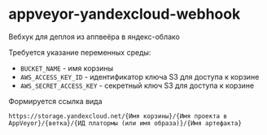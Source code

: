 # appveyor-yandexcloud-webhook
Вебхук для деплоя из аппвеёра в яндекс-облако

Требуется указание переменных среды:
* `BUCKET_NAME` - имя корзины
* `AWS_ACCESS_KEY_ID` - идентификатор ключа S3 для доступа к корзине
* `AWS_SECRET_ACCESS_KEY` - секретный ключ S3 для доступа к корзине

Формируется ссылка вида

`https://storage.yandexcloud.net/{Имя корзины}/{Имя проекта в AppVeyor}/{ветка}/{ИД платормы (или имя образа)}/{Имя артефакта}`
